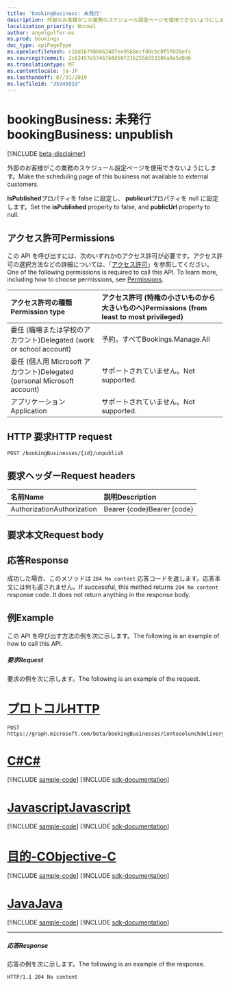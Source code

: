```yaml
---
title: 'bookingBusiness: 未発行'
description: 外部のお客様がこの業務のスケジュール設定ページを使用できないようにします。
localization_priority: Normal
author: angelgolfer-ms
ms.prod: bookings
doc_type: apiPageType
ms.openlocfilehash: c1bd1b7986062487ee9568ecfd0cbc0f5f020efc
ms.sourcegitcommit: 2c62457e57467b8d50f21b255b553106a9a5d8d6
ms.translationtype: MT
ms.contentlocale: ja-JP
ms.lasthandoff: 07/31/2019
ms.locfileid: "35945019"
---
```

# <a name="bookingbusiness-unpublish"></a><span data-ttu-id="b42c9-103">bookingBusiness: 未発行</span><span class="sxs-lookup"><span data-stu-id="b42c9-103">bookingBusiness: unpublish</span></span>

 [!INCLUDE [beta-disclaimer](../../includes/beta-disclaimer.md)]

<span data-ttu-id="b42c9-104">外部のお客様がこの業務のスケジュール設定ページを使用できないようにします。</span><span class="sxs-lookup"><span data-stu-id="b42c9-104">Make the scheduling page of this business not available to external customers.</span></span>

<span data-ttu-id="b42c9-105">**IsPublished**プロパティを false に設定し、 **publicurl**プロパティを null に設定します。</span><span class="sxs-lookup"><span data-stu-id="b42c9-105">Set the **isPublished** property to false, and **publicUrl** property to null.</span></span>

## <a name="permissions"></a><span data-ttu-id="b42c9-106">アクセス許可</span><span class="sxs-lookup"><span data-stu-id="b42c9-106">Permissions</span></span>
<span data-ttu-id="b42c9-p101">この API を呼び出すには、次のいずれかのアクセス許可が必要です。アクセス許可の選択方法などの詳細については、「[アクセス許可](/graph/permissions-reference)」を参照してください。</span><span class="sxs-lookup"><span data-stu-id="b42c9-p101">One of the following permissions is required to call this API. To learn more, including how to choose permissions, see [Permissions](/graph/permissions-reference).</span></span>

|<span data-ttu-id="b42c9-109">アクセス許可の種類</span><span class="sxs-lookup"><span data-stu-id="b42c9-109">Permission type</span></span>      | <span data-ttu-id="b42c9-110">アクセス許可 (特権の小さいものから大きいものへ)</span><span class="sxs-lookup"><span data-stu-id="b42c9-110">Permissions (from least to most privileged)</span></span>              |
|:--------------------|:---------------------------------------------------------|
|<span data-ttu-id="b42c9-111">委任 (職場または学校のアカウント)</span><span class="sxs-lookup"><span data-stu-id="b42c9-111">Delegated (work or school account)</span></span> |  <span data-ttu-id="b42c9-112">予約。すべて</span><span class="sxs-lookup"><span data-stu-id="b42c9-112">Bookings.Manage.All</span></span>   |
|<span data-ttu-id="b42c9-113">委任 (個人用 Microsoft アカウント)</span><span class="sxs-lookup"><span data-stu-id="b42c9-113">Delegated (personal Microsoft account)</span></span> | <span data-ttu-id="b42c9-114">サポートされていません。</span><span class="sxs-lookup"><span data-stu-id="b42c9-114">Not supported.</span></span>   |
|<span data-ttu-id="b42c9-115">アプリケーション</span><span class="sxs-lookup"><span data-stu-id="b42c9-115">Application</span></span> | <span data-ttu-id="b42c9-116">サポートされていません。</span><span class="sxs-lookup"><span data-stu-id="b42c9-116">Not supported.</span></span>  |

## <a name="http-request"></a><span data-ttu-id="b42c9-117">HTTP 要求</span><span class="sxs-lookup"><span data-stu-id="b42c9-117">HTTP request</span></span>
<!-- { "blockType": "ignored" } -->
```http
POST /bookingBusinesses/{id}/unpublish

```
## <a name="request-headers"></a><span data-ttu-id="b42c9-118">要求ヘッダー</span><span class="sxs-lookup"><span data-stu-id="b42c9-118">Request headers</span></span>
| <span data-ttu-id="b42c9-119">名前</span><span class="sxs-lookup"><span data-stu-id="b42c9-119">Name</span></span>       | <span data-ttu-id="b42c9-120">説明</span><span class="sxs-lookup"><span data-stu-id="b42c9-120">Description</span></span>|
|:---------------|:----------|
| <span data-ttu-id="b42c9-121">Authorization</span><span class="sxs-lookup"><span data-stu-id="b42c9-121">Authorization</span></span>  | <span data-ttu-id="b42c9-122">Bearer {code}</span><span class="sxs-lookup"><span data-stu-id="b42c9-122">Bearer {code}</span></span>|

## <a name="request-body"></a><span data-ttu-id="b42c9-123">要求本文</span><span class="sxs-lookup"><span data-stu-id="b42c9-123">Request body</span></span>

## <a name="response"></a><span data-ttu-id="b42c9-124">応答</span><span class="sxs-lookup"><span data-stu-id="b42c9-124">Response</span></span>
<span data-ttu-id="b42c9-p102">成功した場合、このメソッドは `204 No content` 応答コードを返します。応答本文には何も返されません。</span><span class="sxs-lookup"><span data-stu-id="b42c9-p102">If successful, this method returns `204 No content` response code. It does not return anything in the response body.</span></span>

## <a name="example"></a><span data-ttu-id="b42c9-127">例</span><span class="sxs-lookup"><span data-stu-id="b42c9-127">Example</span></span>
<span data-ttu-id="b42c9-128">この API を呼び出す方法の例を次に示します。</span><span class="sxs-lookup"><span data-stu-id="b42c9-128">The following is an example of how to call this API.</span></span>
##### <a name="request"></a><span data-ttu-id="b42c9-129">要求</span><span class="sxs-lookup"><span data-stu-id="b42c9-129">Request</span></span>
<span data-ttu-id="b42c9-130">要求の例を次に示します。</span><span class="sxs-lookup"><span data-stu-id="b42c9-130">The following is an example of the request.</span></span>

# <a name="httptabhttp"></a>[<span data-ttu-id="b42c9-131">プロトコル</span><span class="sxs-lookup"><span data-stu-id="b42c9-131">HTTP</span></span>](#tab/http)
<!-- {
  "blockType": "request",
  "name": "bookingbusiness_unpublish"
}-->
```http
POST https://graph.microsoft.com/beta/bookingBusinesses/Contosolunchdelivery@M365B489948.onmicrosoft.com/unpublish
```
# <a name="ctabcsharp"></a>[<span data-ttu-id="b42c9-132">C#</span><span class="sxs-lookup"><span data-stu-id="b42c9-132">C#</span></span>](#tab/csharp)
[!INCLUDE [sample-code](../includes/snippets/csharp/bookingbusiness-unpublish-csharp-snippets.md)]
[!INCLUDE [sdk-documentation](../includes/snippets/snippets-sdk-documentation-link.md)]

# <a name="javascripttabjavascript"></a>[<span data-ttu-id="b42c9-133">Javascript</span><span class="sxs-lookup"><span data-stu-id="b42c9-133">Javascript</span></span>](#tab/javascript)
[!INCLUDE [sample-code](../includes/snippets/javascript/bookingbusiness-unpublish-javascript-snippets.md)]
[!INCLUDE [sdk-documentation](../includes/snippets/snippets-sdk-documentation-link.md)]

# <a name="objective-ctabobjc"></a>[<span data-ttu-id="b42c9-134">目的-C</span><span class="sxs-lookup"><span data-stu-id="b42c9-134">Objective-C</span></span>](#tab/objc)
[!INCLUDE [sample-code](../includes/snippets/objc/bookingbusiness-unpublish-objc-snippets.md)]
[!INCLUDE [sdk-documentation](../includes/snippets/snippets-sdk-documentation-link.md)]

# <a name="javatabjava"></a>[<span data-ttu-id="b42c9-135">Java</span><span class="sxs-lookup"><span data-stu-id="b42c9-135">Java</span></span>](#tab/java)
[!INCLUDE [sample-code](../includes/snippets/java/bookingbusiness-unpublish-java-snippets.md)]
[!INCLUDE [sdk-documentation](../includes/snippets/snippets-sdk-documentation-link.md)]

---


##### <a name="response"></a><span data-ttu-id="b42c9-136">応答</span><span class="sxs-lookup"><span data-stu-id="b42c9-136">Response</span></span>
<span data-ttu-id="b42c9-137">応答の例を次に示します。</span><span class="sxs-lookup"><span data-stu-id="b42c9-137">The following is an example of the response.</span></span>
<!-- {
  "blockType": "response",
  "truncated": true,
  "@odata.type": "microsoft.graph.None"
} -->
```http
HTTP/1.1 204 No content
```

<!-- uuid: 8fcb5dbc-d5aa-4681-8e31-b001d5168d79
2015-10-25 14:57:30 UTC -->
<!--
{
  "type": "#page.annotation",
  "description": "bookingBusiness: unpublish",
  "keywords": "",
  "section": "documentation",
  "tocPath": "",
  "suppressions": [
  ]
}
-->
